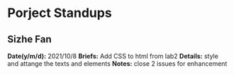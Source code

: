 # Porject Standups

## Sizhe Fan

**Date(y/m/d):** 2021/10/8
**Briefs:** Add CSS to html from lab2
**Details:** style and attange the texts and elements
**Notes:** close 2 issues for enhancement
